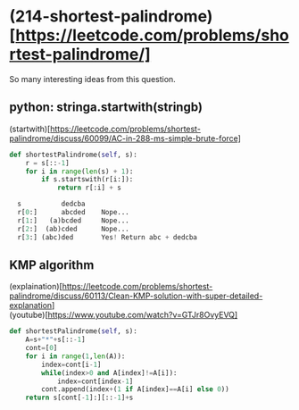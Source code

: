 # (214-shortest-palindrome)[https://leetcode.com/problems/shortest-palindrome/]


So many interesting ideas from this question.

## python: stringa.startwith(stringb)

(startwith)[https://leetcode.com/problems/shortest-palindrome/discuss/60099/AC-in-288-ms-simple-brute-force]

```python
def shortestPalindrome(self, s):
    r = s[::-1]
    for i in range(len(s) + 1):
        if s.startswith(r[i:]):
            return r[:i] + s
```

```python
  s          dedcba
  r[0:]      abcded    Nope...
  r[1:]   (a)bcded     Nope...
  r[2:]  (ab)cded      Nope...
  r[3:] (abc)ded       Yes! Return abc + dedcba
```

## KMP algorithm

(explaination)[https://leetcode.com/problems/shortest-palindrome/discuss/60113/Clean-KMP-solution-with-super-detailed-explanation]   
(youtube)[https://www.youtube.com/watch?v=GTJr8OvyEVQ]   

```python
def shortestPalindrome(self, s):
    A=s+"*"+s[::-1]
    cont=[0]
    for i in range(1,len(A)):
        index=cont[i-1]
        while(index>0 and A[index]!=A[i]):
            index=cont[index-1]
        cont.append(index+(1 if A[index]==A[i] else 0))
    return s[cont[-1]:][::-1]+s

```
